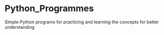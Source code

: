 # Python_Programmes
Simple Python programs for practicing and learning the concepts for better understanding 
